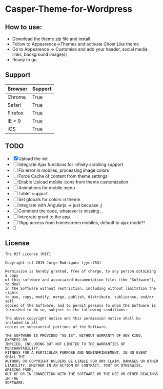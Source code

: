 # Casper-Theme-for-Wordpress

How to use:
------------
+ Download the theme zip file and install.
+ Follow to Appearence->Themes and activate Ghost Like theme
+ Go to Appearence -> Customise and add your header, social media links, background image(s)
+ Ready to go.

Support
------------

Browser  | Support
------------- | -------------
|Chrome   | True |
|Safari  | True |
|Firefox  | True |
|IE > 9  | True |
|iOS	| True |


TODO
------------

- [x] Upload the init
- [ ] Integrate Ajax functions for infinity scrolling support
- [ ] Fix error in mobiles, processing image colors
- [ ] Force Cache of content from theme settings
- [ ] Enable Upload mobile icons from theme customization
- [ ] Animations for mobile menu
- [ ] Tablet support
- [ ] Set globals for colors in theme
- [ ] Integrate with Angularjs -> just becuase ;)
- [ ] Comment the code, whatever is missing... 
- [ ] Integrate grunt to the app.
- [ ] ?App access from homescreen mobiles, default to ajax mode?!
- [ ] 

License
-------

	The MIT License (MIT)

	Copyright (c) 2015 Jorge Rodriguez (jycr753)
	
	Permission is hereby granted, free of charge, to any person obtaining a copy
	of this software and associated documentation files (the "Software"), to deal
	in the Software without restriction, including without limitation the rights
	to use, copy, modify, merge, publish, distribute, sublicense, and/or sell
	copies of the Software, and to permit persons to whom the Software is
	furnished to do so, subject to the following conditions:
	
	The above copyright notice and this permission notice shall be included in all
	copies or substantial portions of the Software.
	
	THE SOFTWARE IS PROVIDED "AS IS", WITHOUT WARRANTY OF ANY KIND, EXPRESS OR
	IMPLIED, INCLUDING BUT NOT LIMITED TO THE WARRANTIES OF MERCHANTABILITY,
	FITNESS FOR A PARTICULAR PURPOSE AND NONINFRINGEMENT. IN NO EVENT SHALL THE
	AUTHORS OR COPYRIGHT HOLDERS BE LIABLE FOR ANY CLAIM, DAMAGES OR OTHER
	LIABILITY, WHETHER IN AN ACTION OF CONTRACT, TORT OR OTHERWISE, ARISING FROM,
	OUT OF OR IN CONNECTION WITH THE SOFTWARE OR THE USE OR OTHER DEALINGS IN THE
	SOFTWARE.

